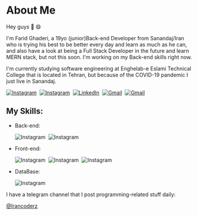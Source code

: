 # About Me
Hey guys :wave: 😄

I'm Farid Ghaderi, a 19yo (junior)Back-end Developer from Sanandaj/Iran who is trying his best to be better every day and learn as much as he can, and also have a look at being a Full Stack Developer in the future and learn MERN stack, but not this soon. I'm working on my Back-end skills right now.

I'm currently studying software engineering at Enghelab-e Eslami Technical College that is located in Tehran, but because of the COVID-19 pandemic I just live in Sanandaj.

<a href="https://www.instagram.com/far1dghaderi"><img src="https://img.shields.io/badge/instagram-%23E4405F.svg?&style=for-the-badge&logo=instagram&logoColor=white" alt="Instagram" /></a>&nbsp;
<a href="https://t.me/far1dghaderi"><img src="https://img.shields.io/badge/Telegram-%23E4405F.svg?&style=for-the-badge&logo=telegram&logoColor=white&color=lightblue" alt="Instagram" /></a>&nbsp;
<a href="https://www.linkedin.com/in/farid-ghaderi-ba9911167/"><img src="https://img.shields.io/badge/linkedin-%230077B5.svg?&style=for-the-badge&logo=linkedin&logoColor=white" alt="LinkedIn" /></a>&nbsp;
<a href="mailto:faridghaderi2001@gmail.com?subject=Hello%20Farid"><img src="https://img.shields.io/badge/gmail-%23D14836.svg?&style=for-the-badge&logo=gmail&logoColor=white" alt="Gmail"/></a>&nbsp;
<a href="https://steamcommunity.com/id/faridghaderi/"><img src="https://img.shields.io/badge/Steam-%23D14836.svg?&style=for-the-badge&logo=steam&logoColor=white&color=black" alt="Gmail"/></a>&nbsp;

## My Skills:

* Back-end:
 
  <img src="https://img.shields.io/badge/Node.JS-%23E4405F.svg?&style=for-the-badge&logo=Node.js&logoColor=lightgreen&color=black" alt="Instagram" /></a>&nbsp;
  <img src="https://img.shields.io/badge/Express.JS-%23E4405F.svg?&style=for-the-badge&logo=Node.js&logoColor=lightgreen&color=black" alt="Instagram" /></a>&nbsp;
  
* Front-end:
 
  <img src="https://img.shields.io/badge/Vanilla JS-%23E4405F.svg?&style=for-the-badge&logo=javascript&logoColor=yellow&color=black" alt="Instagram" /></a>&nbsp;
  <img src="https://img.shields.io/badge/HTML-%23E4405F.svg?&style=for-the-badge&logo=HTML5&logoColor=orange&color=black" alt="Instagram" /></a>&nbsp;
  <img src="https://img.shields.io/badge/CSS-%23E4405F.svg?&style=for-the-badge&logo=CSS3&logoColor=blue&color=black" alt="Instagram" /></a>&nbsp;
  
* DataBase:

  <img src="https://img.shields.io/badge/MongoDB-%23E4405F.svg?&style=for-the-badge&logo=mongodb&logoColor=lightgreen&color=black" alt="Instagram" /></a>&nbsp;
  
I have a telegram channel that I post programming-related stuff daily:

[@Irancoderz](https://t.me/irancoderz)

  




